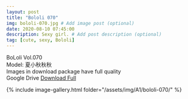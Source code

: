 ```yaml
---
layout: post
title: "Bololi 070"
img: bololi-070.jpg # Add image post (optional)
date: 2020-08-10 07:45:00
description: Sexy girl. # Add post description (optional)
tag: [cute, sexy, Bololi]
---
```

BoLoli Vol.070  
Model: 夏小秋秋秋                                        
Images in download package have full quality                    
Google Drive [Download Full](http://gestyy.com/ewF6kq)

{% include image-gallery.html folder="/assets/img/A1/bololi-070/" %}

